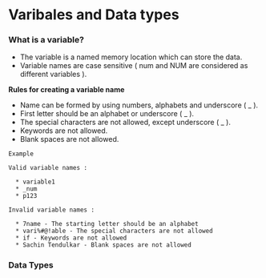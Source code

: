 # Varibales and Data types
### What is a variable?
* The variable is a named memory location which can store the data.
* Variable names are case sensitive ( num and NUM are considered as different variables ).   

**Rules for creating a variable name** 
  * Name can be formed by using numbers, alphabets and underscore ( _ ). 
  * First letter should be an alphabet or underscore ( _ ).
  * The special characters are not allowed, except underscore ( _ ).
  * Keywords are not allowed.
  * Blank spaces are not allowed.
    
``` text
Example

Valid variable names :  

  * variable1
  * _num
  * p123
  
Invalid variable names :

  * 7name - The starting letter should be an alphabet
  * vari%#@!able - The special characters are not allowed
  * if - Keywords are not allowed
  * Sachin Tendulkar - Blank spaces are not allowed
```  
### Data Types
